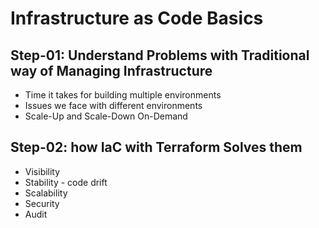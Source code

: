 # Infrastructure as Code Basics

## Step-01: Understand Problems with Traditional way of Managing Infrastructure
- Time it takes for building multiple environments
- Issues we face with different environments
- Scale-Up and Scale-Down On-Demand

## Step-02: how IaC with Terraform Solves them
- Visibility
- Stability - code drift
- Scalability
- Security
- Audit
